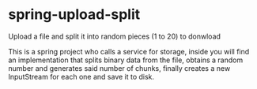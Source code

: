 # spring-upload-split

Upload a file and split it into random pieces (1 to 20) to donwload

This is a spring project who calls a service for storage, inside you will find an implementation that splits binary data from the file, obtains a random number and generates said number of chunks, finally creates a new InputStream for each one and save it to disk. 
